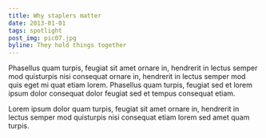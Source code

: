 ```yaml
---
title: Why staplers matter
date: 2013-01-01
tags: spotlight
post_img: pic07.jpg
byline: They hold things together
---
```


Phasellus quam turpis, feugiat sit amet ornare in, hendrerit in lectus semper mod 
quisturpis nisi consequat ornare in, hendrerit in lectus semper mod quis eget mi quat etiam 
lorem. Phasellus quam turpis, feugiat sed et lorem ipsum dolor consequat dolor feugiat sed
et tempus consequat etiam.

Lorem ipsum dolor quam turpis, feugiat sit amet ornare in, hendrerit in lectus semper 
mod quisturpis nisi consequat etiam lorem sed amet quam turpis.